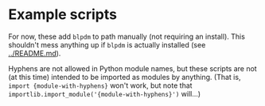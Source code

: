 
# Example scripts

For now, these add `blpdm` to path manually (not requiring an install). This shouldn't mess anything up if `blpdm` is actually installed (see [../README.md](../README.md)).

Hyphens are not allowed in Python module names, but these scripts are not (at this time) intended to be imported as modules by anything. (That is, `import {module-with-hyphens}` won't work, but note that `importlib.import_module('{module-with-hyphens}')` will...)
